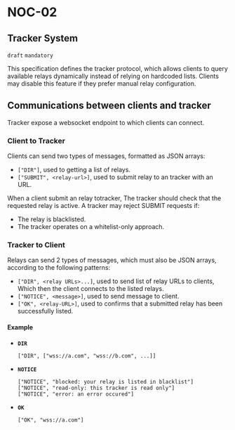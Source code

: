 NOC-02
======

Tracker System
--------------

`draft` `mandatory`

This specification defines the tracker protocol, which allows clients to query available relays dynamically instead of relying on hardcoded lists. Clients may disable this feature if they prefer manual relay configuration.

## Communications between clients and tracker

Tracker expose a websocket endpoint to which clients can connect.

### Client to Tracker

Clients can send two types of messages, formatted as JSON arrays:

- `["DIR"]`, used to getting a list of relays.
- `["SUBMIT", <relay-url>]`, used to submit relay to an tracker with an URL.

When a client submit an relay totracker, The tracker should check that the requested relay is active. A tracker may reject SUBMIT requests if:

- The relay is blacklisted.
- The tracker operates on a whitelist-only approach.

### Tracker to Client

Relays can send 2 types of messages, which must also be JSON arrays, according to the following patterns:

- `["DIR", <relay URLs>...]`, used to send list of relay URLs to clients, Which then the client connects to the listed relays.
- `["NOTICE", <message>]`, used to send message to client.
- `["OK", <relay-URL>]`, used to confirms that a submitted relay has been successfully listed.

#### Example
- **`DIR`**
  ```
  ["DIR", ["wss://a.com", "wss://b.com", ...]]
  ```

- **`NOTICE`**
  ```
  ["NOTICE", "blocked: your relay is listed in blacklist"]
  ["NOTICE", "read-only: this tracker is read only"]
  ["NOTICE", "error: an error occured"]
  ```

- **`OK`**
  ```
  ["OK", "wss://a.com"]
  ```

